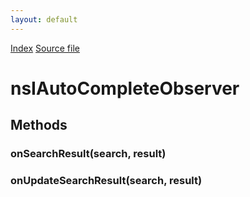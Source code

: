 ```yaml
---
layout: default
---
```

<div id='links'><a href="../index.html">Index</a>
<a href="http://dxr.mozilla.org/mozilla-central/source/toolkit/components/autocomplete/nsIAutoCompleteSearch.idl">Source file</a>
</div>

# nsIAutoCompleteObserver #

## Methods ##

### onSearchResult(search, result) ###

### onUpdateSearchResult(search, result) ###
